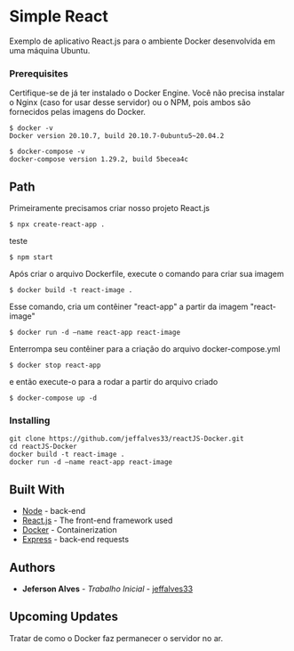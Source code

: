 # Simple React

Exemplo de aplicativo React.js para o ambiente Docker desenvolvida em uma máquina Ubuntu.

### Prerequisites

Certifique-se de já ter instalado o Docker Engine. Você não precisa instalar o Nginx (caso for usar desse servidor) ou o NPM, pois ambos são fornecidos pelas imagens do Docker.

```
$ docker -v
Docker version 20.10.7, build 20.10.7-0ubuntu5~20.04.2
```
```
$ docker-compose -v
docker-compose version 1.29.2, build 5becea4c
```

## Path
Primeiramente precisamos criar nosso projeto React.js
```
$ npx create-react-app .
```
teste
```
$ npm start
```
Após criar o arquivo Dockerfile, execute o comando para criar sua imagem
```
$ docker build -t react-image .
```
Esse comando, cria um contêiner "react-app" a partir da imagem "react-image" 
```
$ docker run -d —name react-app react-image
```
Enterrompa seu contêiner para a criação do arquivo docker-compose.yml
```
$ docker stop react-app
```
e então execute-o para a rodar a partir do arquivo criado
```
$ docker-compose up -d
```

### Installing ########################################################

```
git clone https://github.com/jeffalves33/reactJS-Docker.git
cd reactJS-Docker
docker build -t react-image .
docker run -d —name react-app react-image

```


## Built With

* [Node](https://nodejs.org/en/) - back-end
* [React.js](https://reactjs.org/) - The front-end framework used
* [Docker](https://www.docker.com/) - Containerization
* [Express](https://expressjs.com/) - back-end requests


## Authors

* **Jeferson Alves** - *Trabalho Inicial* - [jeffalves33](https://github.com/jeffalves33)

## Upcoming Updates

Tratar de como o Docker faz permanecer o servidor no ar.







